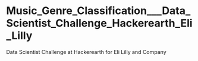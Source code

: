 # Music_Genre_Classification___Data_Scientist_Challenge_Hackerearth_Eli_Lilly
Data Scientist Challenge at Hackerearth for Eli Lilly and Company

